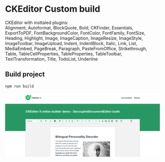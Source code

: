 # CKEditor Custom build

CKEditor with insttaled plugins:<br>
	Alignment,
	Autoformat,
	BlockQuote,
	Bold,
	CKFinder,
	Essentials,
	ExportToPDF,
	FontBackgroundColor,
	FontColor,
	FontFamily,
	FontSize,
	Heading,
	Highlight,
	Image,
	ImageCaption,
	ImageResize,
	ImageStyle,
	ImageToolbar,
	ImageUpload,
	Indent,
	IndentBlock,
	Italic,
	Link,
	List,
	MediaEmbed,
	PageBreak,
	Paragraph,
	PasteFromOffice,
	Strikethrough,
	Table,
	TableCellProperties,
	TableProperties,
	TableToolbar,
	TextTransformation,
	Title,
	TodoList,
	Underline

## Build project

```sh
npm run build
```

![screenshot](/doc/img/image_one.PNG)